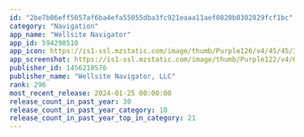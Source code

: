 ```yaml
---
id: "2be7b06eff5057af6ba4efa55055dba3fc921eaaa11aef0820b0302829fcf1bc"
category: "Navigation"
app_name: "Wellsite Navigator"
app_id: 594298510
app_icon: https://is1-ssl.mzstatic.com/image/thumb/Purple126/v4/45/45/3b/45453bd7-1d2a-280e-a065-45c9144b3f35/AppIcon-0-0-1x_U007emarketing-0-7-0-85-220.png/1024x1024bb.png
app_screenshot: https://is1-ssl.mzstatic.com/image/thumb/Purple122/v4/0a/51/29/0a51296b-3753-0d92-69ce-c010c036b381/0bef0482-e8ce-4e65-b8e6-78bbb1da760f_6.5-inch_Screenshot_2.png/1242x2688bb.png
publisher_id: 1456218576
publisher_name: "Wellsite Navigator, LLC"
rank: 296
most_recent_release: 2024-01-25 00:00:00
release_count_in_past_year: 30
release_count_in_past_year_category: 10
release_count_in_past_year_top_in_category: 21
---
```

